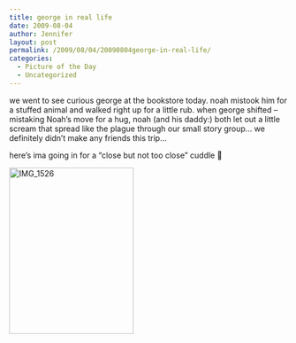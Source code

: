```yaml
---
title: george in real life
date: 2009-08-04
author: Jennifer
layout: post
permalink: /2009/08/04/20090804george-in-real-life/
categories:
  - Picture of the Day
  - Uncategorized
---
```

we went to see curious george at the bookstore today. noah mistook him for a stuffed animal and walked right up for a little rub. when george shifted &#8211; mistaking Noah&#8217;s move for a hug, noah (and his daddy:) both let out a little scream that spread like the plague through our small story group&#8230; we definitely didn&#8217;t make any friends this trip&#8230;

here&#8217;s ima going in for a &#8220;close but not too close&#8221; cuddle 🙂

<img title="IMG_1526" height="300" alt="IMG_1526" width="225" class="alignnone size-medium wp-image-364" src="http://static.squarespace.com/static/50db6bb3e4b015296cd43789/50dfa5b1e4b0dc6320e0b5ea/50dfa5b1e4b0dc6320e0b6eb/1249415830000/?format=original" />

